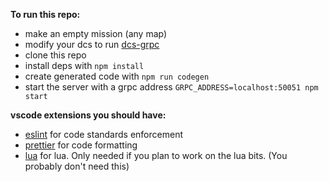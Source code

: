 **To run this repo:**

- make an empty mission (any map)
- modify your dcs to run [dcs-grpc](https://github.com/DCS-gRPC/rust-server)
- clone this repo
- install deps with `npm install`
- create generated code with `npm run codegen`
- start the server with a grpc address `GRPC_ADDRESS=localhost:50051 npm start`

**vscode extensions you should have:**

- [eslint](https://marketplace.visualstudio.com/items?itemName=dbaeumer.vscode-eslint) for code standards enforcement
- [prettier](https://marketplace.visualstudio.com/items?itemName=esbenp.prettier-vscode) for code formatting
- [lua](https://marketplace.visualstudio.com/items?itemName=sumneko.lua) for lua. Only needed if you plan to work on the lua bits. (You probably don't need this)

